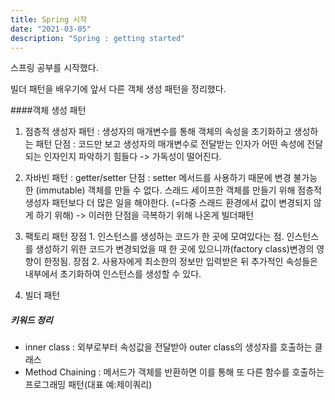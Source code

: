 ```yaml
---
title: Spring 시작
date: "2021-03-05"
description: "Spring : getting started"
---
```


스프링 공부를 시작했다.

빌더 패턴을 배우기에 앞서 다른 객체 생성 패턴을 정리했다.

####객체 생성 패턴
1. 점층적 생성자 패턴 : 생성자의 매개변수를 통해 객체의 속성을 초기화하고 생성하는 패턴
단점 : 코드만 보고 생성자의 매개변수로 전달받는 인자가 어떤 속성에 전달되는 인자인지 파악하기 힘들다 -> 가독성이 떨어진다.
						 		
2. 자바빈 패턴 : getter/setter
단점 : setter 메서드를 사용하기 때문에 변경 불가능한 (immutable) 객체를 만들 수 없다.
스래드 세이프한 객체를 만들기 위해 점층적 생성자 패턴보다 더 많은 일을 해야한다.
(=다중 스래드 환경에서 값이 변경되지 않게 하기 위해) -> 이러한 단점을 극복하기 위해 나온게 빌더패턴
		
3. 팩토리 패턴 
장점 1. 인스턴스를 생성하는 코드가 한 곳에 모여있다는 점. 인스턴스를 생성하기 위한 코드가 변경되었을 때 한 곳에 있으니까(factory class)변경의 영향이 한정됨.
장점 2. 사용자에게 최소한의 정보만 입력받은 뒤 추가적인 속성들은 내부에서 초기화하여 인스턴스를 생성할 수 있다.	

4. 빌더 패턴	

##### 키워드 정리
- inner class : 외부로부터 속성값을 전달받아 outer class의 생성자를 호출하는 클래스
- Method Chaining : 메서드가 객체를 반환하면 이를 통해 또 다른 함수를 호출하는 프로그래밍 패턴(대표 예:제이쿼리)




